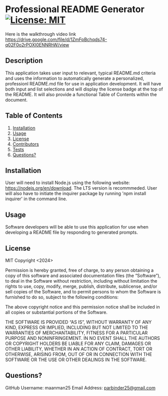 # Professional README Generator [![License: MIT](https://img.shields.io/badge/License-MIT-yellow.svg)](https://opensource.org/licenses/MIT)

Here is the walkthrough video link
https://drive.google.com/file/d/1ZmFpBchqds74-q02F0o2rPOXI0ENNRhW/view




  
## Description
This application takes user input to relevant, typical README.md criteria and uses the information to automatically generate a personalized, professionl README.md file for use in application development. It will have both input and list selections and will display the license badge at the top of the README. It will also provide a functional Table of Contents within the document.

## Table of Contents
1. [Installation](#installation)
2. [Usage](#usage)
3. [License](#license)
4. [Contributors](#contributors)
5. [Tests](#tests)
6. [Questions?](#questions)

## Installation
User will need to install Node.js using the following website: https://nodejs.org/en/download. The LTS version is recommmeded.
User will also have to initiate the inquirer package by running 'npm install inquirer' in the command line.

## Usage
Software developers will be able to use this application for use when developing a README file by responding to generated prompts.


## License
MIT
Copyright <2024> 

Permission is hereby granted, free of charge, to any person obtaining a copy of this software and associated documentation files (the “Software”), to deal in the Software without restriction, including without limitation the rights to use, copy, modify, merge, publish, distribute, sublicense, and/or sell copies of the Software, and to permit persons to whom the Software is furnished to do so, subject to the following conditions:

The above copyright notice and this permission notice shall be included in all copies or substantial portions of the Software.

THE SOFTWARE IS PROVIDED “AS IS”, WITHOUT WARRANTY OF ANY KIND, EXPRESS OR IMPLIED, INCLUDING BUT NOT LIMITED TO THE WARRANTIES OF MERCHANTABILITY, FITNESS FOR A PARTICULAR PURPOSE AND NONINFRINGEMENT. IN NO EVENT SHALL THE AUTHORS OR COPYRIGHT HOLDERS BE LIABLE FOR ANY CLAIM, DAMAGES OR OTHER LIABILITY, WHETHER IN AN ACTION OF CONTRACT, TORT OR OTHERWISE, ARISING FROM, OUT OF OR IN CONNECTION WITH THE SOFTWARE OR THE USE OR OTHER DEALINGS IN THE SOFTWARE.



## Questions?
  GitHub Username: maanman25
  Email Address: parbinder25@gmail.com
